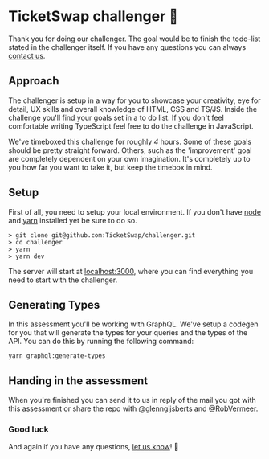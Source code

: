 # TicketSwap challenger 🚀

Thank you for doing our challenger. The goal would be to finish the todo-list stated in the challenger itself. If you have any questions you can always [contact us](mailto:rob@ticketswap.com).

## Approach

The challenger is setup in a way for you to showcase your creativity, eye for detail, UX skills and overall knowledge of HTML, CSS and TS/JS. Inside the challenge you'll find your goals set in a to do list. If you don't feel comfortable writing TypeScript feel free to
do the challenge in JavaScript.

We've timeboxed this challenge for roughly _4_ hours. Some of these goals should be pretty straight forward. Others, such as the 'improvement' goal are completely dependent on your own imagination. It's completely up to you how far you want to take it, but keep the timebox in mind.

## Setup

First of all, you need to setup your local environment.
If you don't have [node](https://nodejs.org/en/) and [yarn](https://yarnpkg.com/getting-started/install) installed yet be sure to do so.

```shell script
> git clone git@github.com:TicketSwap/challenger.git
> cd challenger
> yarn
> yarn dev
```

The server will start at [localhost:3000](http://localhost:3000), where you can find everything you need to start with the challenger.

## Generating Types

In this assessment you'll be working with GraphQL. We've setup a codegen for you that will generate the types for your queries and the types of the API. You can do this by running the following command:

```shell script
yarn graphql:generate-types
```

## Handing in the assessment

When you're finished you can send it to us in reply of the mail you got with this assessment or share the repo with [@glenngijsberts](https://github.com/glenngijsberts) and [@RobVermeer](https://github.com/robvermeer).

### Good luck

And again if you have any questions, [let us know](mailto:rob@ticketswap.com)! 🤩
